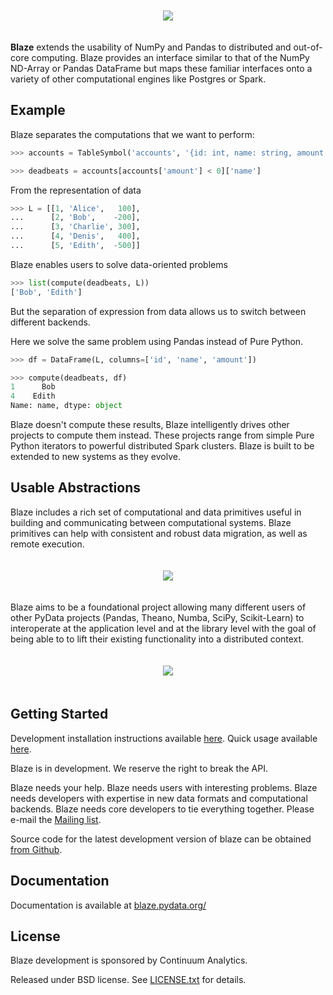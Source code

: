 <p align="center" style="padding: 20px">
<img src="https://raw.github.com/ContinuumIO/blaze/master/docs/source/svg/blaze_med.png">
</p>

**Blaze** extends the usability of NumPy and Pandas to distributed and
out-of-core computing.  Blaze provides an interface similar to that of the
NumPy ND-Array or Pandas DataFrame but maps these familiar interfaces onto a
variety of other computational engines like Postgres or Spark.

Example
-------

Blaze separates the computations that we want to perform:

```Python
>>> accounts = TableSymbol('accounts', '{id: int, name: string, amount: int}')

>>> deadbeats = accounts[accounts['amount'] < 0]['name']
```

From the representation of data

```Python
>>> L = [[1, 'Alice',   100],
...      [2, 'Bob',    -200],
...      [3, 'Charlie', 300],
...      [4, 'Denis',   400],
...      [5, 'Edith',  -500]]
```

Blaze enables users to solve data-oriented problems

```Python
>>> list(compute(deadbeats, L))
['Bob', 'Edith']
```

But the separation of expression from data allows us to switch between
different backends.

Here we solve the same problem using Pandas instead of Pure Python.

```Python
>>> df = DataFrame(L, columns=['id', 'name', 'amount'])

>>> compute(deadbeats, df)
1      Bob
4    Edith
Name: name, dtype: object
```

Blaze doesn't compute these results, Blaze intelligently drives other projects
to compute them instead.  These projects range from simple Pure Python
iterators to powerful distributed Spark clusters.  Blaze is built to be
extended to new systems as they evolve.


Usable Abstractions
-------------------

Blaze includes a rich set of computational and data primitives useful in
building and communicating between computational systems.  Blaze primitives can
help with consistent and robust data migration, as well as remote execution.

<p align="center" style="padding: 20px">
<img src="https://raw.github.com/ContinuumIO/blaze/master/docs/source/svg/codepush.png">
</p>

Blaze aims to be a foundational project allowing many different users of
other PyData projects (Pandas, Theano, Numba, SciPy, Scikit-Learn)
to interoperate at the application level and at the library level with
the goal of being able to to lift their existing functionality into a
distributed context.

<p align="center" style="padding: 20px">
<img src="https://raw.github.com/ContinuumIO/blaze/master/docs/source/svg/sources.png">
</p>


Getting Started
---------------

Development installation instructions available [here](http://blaze.pydata.org/docs/latest/dev_workflow.html#installing-development-blaze).  Quick usage available [here](http://blaze.pydata.org/docs/latest/quickstart.html).

Blaze is in development.  We reserve the right to break the API.

Blaze needs your help.  Blaze needs users with interesting problems.  Blaze
needs developers with expertise in new data formats and computational backends.
Blaze needs core developers to tie everything together.  Please e-mail the
[Mailing list](mailto:blaze-dev@continuum.io).

Source code for the latest development version of blaze can
be obtained [from Github](https://github.com/ContinuumIO/blaze).


Documentation
-------------

Documentation is available at
[blaze.pydata.org/](http://blaze.pydata.org/)


License
-------

Blaze development is sponsored by Continuum Analytics.

Released under BSD license. See [LICENSE.txt](LICENSE.txt) for details.
